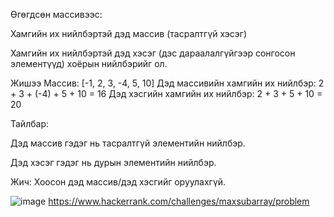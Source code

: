 Өгөгдсөн массивээс:

Хамгийн их нийлбэртэй дэд массив (тасралтгүй хэсэг)

Хамгийн их нийлбэртэй дэд хэсэг (дэс дараалалгүйгээр сонгосон элементүүд) хоёрын нийлбэрийг ол.

Жишээ Массив: [-1, 2, 3, -4, 5, 10] Дэд массивийн хамгийн их нийлбэр: 2 + 3 + (-4) + 5 + 10 = 16 Дэд хэсгийн хамгийн их нийлбэр: 2 + 3 + 5 + 10 = 20

Тайлбар:

Дэд массив гэдэг нь тасралтгүй элементийн нийлбэр.

Дэд хэсэг гэдэг нь дурын элементийн нийлбэр.

Жич: Хоосон дэд массив/дэд хэсгийг оруулахгүй.

![image](https://github.com/user-attachments/assets/0e7c8731-50bd-42ce-9e64-b1eb4bcfdf08)
https://www.hackerrank.com/challenges/maxsubarray/problem
